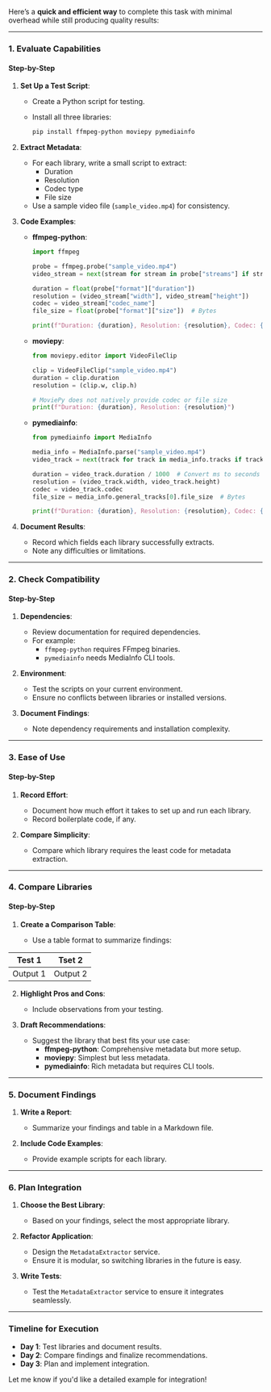 Here’s a **quick and efficient way** to complete this task with minimal overhead while still producing quality results:

----------

### **1. Evaluate Capabilities**

#### **Step-by-Step**

1.  **Set Up a Test Script**:
    
    -   Create a Python script for testing.
    -   Install all three libraries:
        
        ```bash
        pip install ffmpeg-python moviepy pymediainfo
        
        ```
        
2.  **Extract Metadata**:
    
    -   For each library, write a small script to extract:
        -   Duration
        -   Resolution
        -   Codec type
        -   File size
    -   Use a sample video file (`sample_video.mp4`) for consistency.
3.  **Code Examples**:
    
    -   **ffmpeg-python**:
        
        ```python
        import ffmpeg
        
        probe = ffmpeg.probe("sample_video.mp4")
        video_stream = next(stream for stream in probe["streams"] if stream["codec_type"] == "video")
        
        duration = float(probe["format"]["duration"])
        resolution = (video_stream["width"], video_stream["height"])
        codec = video_stream["codec_name"]
        file_size = float(probe["format"]["size"])  # Bytes
        
        print(f"Duration: {duration}, Resolution: {resolution}, Codec: {codec}, Size: {file_size}")
        
        ```
        
    -   **moviepy**:
        
        ```python
        from moviepy.editor import VideoFileClip
        
        clip = VideoFileClip("sample_video.mp4")
        duration = clip.duration
        resolution = (clip.w, clip.h)
        
        # MoviePy does not natively provide codec or file size
        print(f"Duration: {duration}, Resolution: {resolution}")
        
        ```
        
    -   **pymediainfo**:
        
        ```python
        from pymediainfo import MediaInfo
        
        media_info = MediaInfo.parse("sample_video.mp4")
        video_track = next(track for track in media_info.tracks if track.track_type == "Video")
        
        duration = video_track.duration / 1000  # Convert ms to seconds
        resolution = (video_track.width, video_track.height)
        codec = video_track.codec
        file_size = media_info.general_tracks[0].file_size  # Bytes
        
        print(f"Duration: {duration}, Resolution: {resolution}, Codec: {codec}, Size: {file_size}")
        
        ```
        
4.  **Document Results**:
    
    -   Record which fields each library successfully extracts.
    -   Note any difficulties or limitations.

----------

### **2. Check Compatibility**

#### **Step-by-Step**

1.  **Dependencies**:
    
    -   Review documentation for required dependencies.
    -   For example:
        -   `ffmpeg-python` requires FFmpeg binaries.
        -   `pymediainfo` needs MediaInfo CLI tools.
2.  **Environment**:
    
    -   Test the scripts on your current environment.
    -   Ensure no conflicts between libraries or installed versions.
3.  **Document Findings**:
    
    -   Note dependency requirements and installation complexity.

----------

### **3. Ease of Use**

#### **Step-by-Step**

1.  **Record Effort**:
    
    -   Document how much effort it takes to set up and run each library.
    -   Record boilerplate code, if any.
2.  **Compare Simplicity**:
    
    -   Compare which library requires the least code for metadata extraction.

----------

### **4. Compare Libraries**

#### **Step-by-Step**

1.  **Create a Comparison Table**:
    
    -   Use a table format to summarize findings:
     
|Test 1 | Tset 2   |
|--|--|
| Output 1 |Output 2  |
   
       
2.  **Highlight Pros and Cons**:
    
    -   Include observations from your testing.
3.  **Draft Recommendations**:
    
    -   Suggest the library that best fits your use case:
        -   **ffmpeg-python**: Comprehensive metadata but more setup.
        -   **moviepy**: Simplest but less metadata.
        -   **pymediainfo**: Rich metadata but requires CLI tools.

----------

### **5. Document Findings**

1.  **Write a Report**:
    
    -   Summarize your findings and table in a Markdown file.
2.  **Include Code Examples**:
    
    -   Provide example scripts for each library.

----------

### **6. Plan Integration**

1.  **Choose the Best Library**:
    
    -   Based on your findings, select the most appropriate library.
2.  **Refactor Application**:
    
    -   Design the `MetadataExtractor` service.
    -   Ensure it is modular, so switching libraries in the future is easy.
3.  **Write Tests**:
    
    -   Test the `MetadataExtractor` service to ensure it integrates seamlessly.

----------

### **Timeline for Execution**

-   **Day 1**: Test libraries and document results.
-   **Day 2**: Compare findings and finalize recommendations.
-   **Day 3**: Plan and implement integration.

Let me know if you'd like a detailed example for integration!
<!--stackedit_data:
eyJoaXN0b3J5IjpbLTEwMDIyMzkyNTcsLTE0NDIwNjI5MjhdfQ
==
-->
